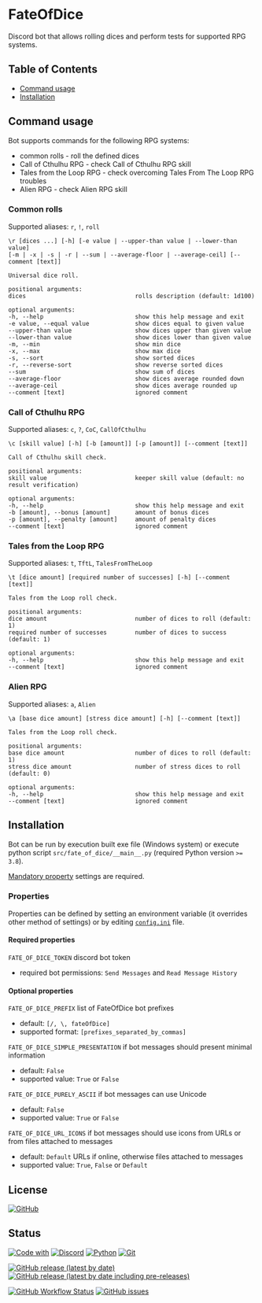 # FateOfDice
Discord bot that allows rolling dices and perform tests for supported RPG systems.

## Table of Contents
* [Command usage](#Command-usage)  
* [Installation](#Installation)

## Command usage
Bot supports commands for the following RPG systems:
* common rolls - roll the defined dices
* Call of Cthulhu RPG - check Call of Cthulhu RPG skill
* Tales from the Loop RPG - check overcoming Tales From The Loop RPG troubles
* Alien RPG - check Alien RPG skill

### Common rolls
Supported aliases: `r`, `!`, `roll`
```
\r [dices ...] [-h] [-e value | --upper-than value | --lower-than value]
[-m | -x | -s | -r | --sum | --average-floor | --average-ceil] [--comment [text]]

Universal dice roll.

positional arguments:
dices                               rolls description (default: 1d100)

optional arguments:
-h, --help                          show this help message and exit
-e value, --equal value             show dices equal to given value
--upper-than value                  show dices upper than given value
--lower-than value                  show dices lower than given value
-m, --min                           show min dice
-x, --max                           show max dice
-s, --sort                          show sorted dices
-r, --reverse-sort                  show reverse sorted dices
--sum                               show sum of dices
--average-floor                     show dices average rounded down
--average-ceil                      show dices average rounded up
--comment [text]                    ignored comment
```

### Call of Cthulhu RPG
Supported aliases: `c`, `?`, `CoC`, `CallOfCthulhu`
```
\c [skill value] [-h] [-b [amount]] [-p [amount]] [--comment [text]]

Call of Cthulhu skill check.

positional arguments:
skill value                         keeper skill value (default: no result verification)

optional arguments:
-h, --help                          show this help message and exit
-b [amount], --bonus [amount]       amount of bonus dices
-p [amount], --penalty [amount]     amount of penalty dices
--comment [text]                    ignored comment
```

### Tales from the Loop RPG
Supported aliases: `t`, `TftL`, `TalesFromTheLoop`
```
\t [dice amount] [required number of successes] [-h] [--comment [text]]

Tales from the Loop roll check.

positional arguments:
dice amount                         number of dices to roll (default: 1)
required number of successes        number of dices to success (default: 1)

optional arguments:
-h, --help                          show this help message and exit
--comment [text]                    ignored comment

```

### Alien RPG
Supported aliases: `a`, `Alien`
```
\a [base dice amount] [stress dice amount] [-h] [--comment [text]]

Tales from the Loop roll check.

positional arguments:
base dice amount                    number of dices to roll (default: 1)
stress dice amount                  number of stress dices to roll (default: 0)

optional arguments:
-h, --help                          show this help message and exit
--comment [text]                    ignored comment
```

## Installation
Bot can be run by execution built exe file (Windows system) or execute python script 
`src/fate_of_dice/__main__.py` (required Python version `>= 3.8`).

[Mandatory property](#Required-properties) settings are required.

### Properties
Properties can be defined by setting an environment variable (it overrides other method of settings) 
or by editing [`config.ini`](src/fate_of_dice/resources/config.ini) file.

#### Required properties
`FATE_OF_DICE_TOKEN` discord bot token
* required bot permissions: `Send Messages` and `Read Message History`

#### Optional properties
`FATE_OF_DICE_PREFIX` list of FateOfDice bot prefixes
* default: `[/, \, fateOfDice]`
* supported format: `[prefixes_separated_by_commas]`

`FATE_OF_DICE_SIMPLE_PRESENTATION` if bot messages should present minimal information
* default: `False`
* supported value: `True` or `False`

`FATE_OF_DICE_PURELY_ASCII` if bot messages can use Unicode
* default: `False`
* supported value: `True` or `False`

`FATE_OF_DICE_URL_ICONS` if bot messages should use icons from URLs or from files attached to messages 
* default: `Default` URLs if online, otherwise files attached to messages
* supported value: `True`, `False` or `Default`

## License
[![GitHub](https://img.shields.io/github/license/bonczeq/FateOfDice?style=flat-square)](./LICENSE)

## Status
[![Code with](https://img.shields.io/badge/CODE%20WITH%20%20%20%E2%99%A5-a832a0?style=for-the-badge)](https://github.com/bonczeq)
[![Discord](https://img.shields.io/badge/Discord-7289DA?style=for-the-badge&logo=discord&logoColor=white)](https://discordpy.readthedocs.io/en/latest/#)
[![Python](https://img.shields.io/badge/Python-yellow?style=for-the-badge&logo=python&logoColor=white)](https://www.python.org)
[![Git](https://img.shields.io/badge/Git-F1502F?style=for-the-badge&logo=git&logoColor=white)](https://git-scm.com)

[![GitHub release (latest by date)](https://img.shields.io/github/v/release/bonczeq/FateOfDice?style=flat-square&label=official-release)](https://github.com/bonczeq/FateOfDice/releases)
[![GitHub release (latest by date including pre-releases)](https://img.shields.io/github/v/release/bonczeq/FateOfDice?include_prereleases&label=newest-release)](https://github.com/bonczeq/FateOfDice/releases)


[![GitHub Workflow Status](https://img.shields.io/github/workflow/status/bonczeq/FateOfDice/FateOfDice%20push?style=flat-square)](https://github.com/bonczeq/FateOfDice/actions/workflows/on_push.yml?query=branch:master++)
[![GitHub issues](https://img.shields.io/github/issues/bonczeq/FateOfDice?style=flat-square)](https://github.com/bonczeq/FateOfDice/issues)
